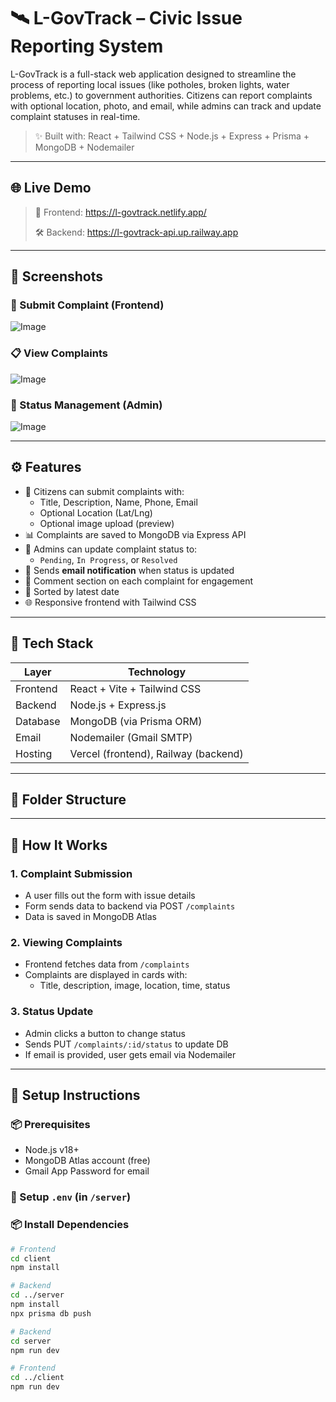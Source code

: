 # 🛰️ L-GovTrack – Civic Issue Reporting System

L-GovTrack is a full-stack web application designed to streamline the process of reporting local issues (like potholes, broken lights, water problems, etc.) to government authorities. Citizens can report complaints with optional location, photo, and email, while admins can track and update complaint statuses in real-time.

> ✨ Built with: React + Tailwind CSS + Node.js + Express + Prisma + MongoDB + Nodemailer

---

## 🌐 Live Demo

> 🔗 Frontend: https://l-govtrack.netlify.app/
> 
> 🛠️ Backend: https://l-govtrack-api.up.railway.app

---

## 📸 Screenshots

### 🎯 Submit Complaint (Frontend)
![Image](https://github.com/user-attachments/assets/af5ae273-d779-4f99-86d3-be9680185b80)


### 📋 View Complaints
![Image](https://github.com/user-attachments/assets/3fa5915f-6bcd-4a92-a779-9239cbf99857)

### 🔧 Status Management (Admin)
![Image](https://github.com/user-attachments/assets/c4d30045-4550-4826-89f0-b89100ed32b3)

---

## ⚙️ Features

- 📝 Citizens can submit complaints with:
  - Title, Description, Name, Phone, Email
  - Optional Location (Lat/Lng)
  - Optional image upload (preview)
- 📊 Complaints are saved to MongoDB via Express API
- 🎯 Admins can update complaint status to:
  - `Pending`, `In Progress`, or `Resolved`
- 📩 Sends **email notification** when status is updated
- 💬 Comment section on each complaint for engagement
- 📅 Sorted by latest date
- 🌐 Responsive frontend with Tailwind CSS

---

## 🔧 Tech Stack

| Layer     | Technology                  |
|-----------|-----------------------------|
| Frontend  | React + Vite + Tailwind CSS |
| Backend   | Node.js + Express.js        |
| Database  | MongoDB (via Prisma ORM)    |
| Email     | Nodemailer (Gmail SMTP)     |
| Hosting   | Vercel (frontend), Railway (backend) |

---

## 📁 Folder Structure


---

## 🧪 How It Works

### 1. Complaint Submission

- A user fills out the form with issue details
- Form sends data to backend via POST `/complaints`
- Data is saved in MongoDB Atlas

### 2. Viewing Complaints

- Frontend fetches data from `/complaints`
- Complaints are displayed in cards with:
  - Title, description, image, location, time, status

### 3. Status Update

- Admin clicks a button to change status
- Sends PUT `/complaints/:id/status` to update DB
- If email is provided, user gets email via Nodemailer

---

## 🚀 Setup Instructions

### 📦 Prerequisites

- Node.js v18+
- MongoDB Atlas account (free)
- Gmail App Password for email

### 🔑 Setup `.env` (in `/server`)


### 📦 Install Dependencies

```bash
# Frontend
cd client
npm install

# Backend
cd ../server
npm install
npx prisma db push

# Backend
cd server
npm run dev

# Frontend
cd ../client
npm run dev
